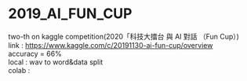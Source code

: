 # 2019_AI_FUN_CUP
 two-th on kaggle competition(2020「科技大擂台 與 AI 對話 （Fun Cup）)<br>
 link : https://www.kaggle.com/c/20191130-ai-fun-cup/overview<br>
 accuracy = 66%<br>
 local : wav to word&data split<br>
 colab : 
